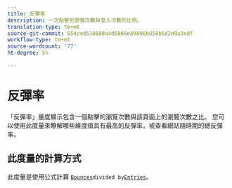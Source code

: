 ```yaml
---
title: 反彈率
description: 一次點擊的瀏覽次數與登入次數的比例。
translation-type: tm+mt
source-git-commit: 554ced510600a4d5866e89806b058b5d2d9a3edf
workflow-type: tm+mt
source-wordcount: '77'
ht-degree: 5%

---
```



# 反彈率

「反彈率」量度顯示包含一個點擊的瀏覽次數與該頁面上的瀏覽次數之比。 您可以使用此度量來瞭解哪些維度值具有最高的反彈率，或查看網站隨時間的總反彈率。

## 此度量的計算方式

此度量是使用公式計算 [`Bounces`](bounces.md)` divided by `[`Entries`](entries.md)。
